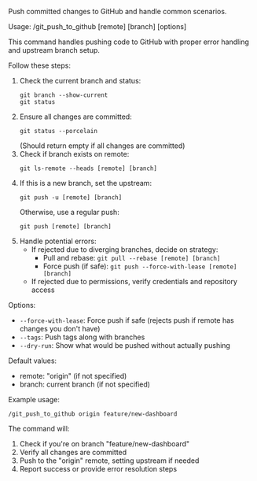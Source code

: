 Push committed changes to GitHub and handle common scenarios.

Usage: /git_push_to_github [remote] [branch] [options]

This command handles pushing code to GitHub with proper error handling and upstream branch setup.

Follow these steps:
1. Check the current branch and status:
   ```
   git branch --show-current
   git status
   ```
2. Ensure all changes are committed:
   ```
   git status --porcelain
   ```
   (Should return empty if all changes are committed)
3. Check if branch exists on remote:
   ```
   git ls-remote --heads [remote] [branch]
   ```
4. If this is a new branch, set the upstream:
   ```
   git push -u [remote] [branch]
   ```
   Otherwise, use a regular push:
   ```
   git push [remote] [branch]
   ```
5. Handle potential errors:
   - If rejected due to diverging branches, decide on strategy:
     - Pull and rebase: `git pull --rebase [remote] [branch]`
     - Force push (if safe): `git push --force-with-lease [remote] [branch]`
   - If rejected due to permissions, verify credentials and repository access

Options:
- `--force-with-lease`: Force push if safe (rejects push if remote has changes you don't have)
- `--tags`: Push tags along with branches
- `--dry-run`: Show what would be pushed without actually pushing

Default values:
- remote: "origin" (if not specified)
- branch: current branch (if not specified)

Example usage:
```
/git_push_to_github origin feature/new-dashboard
```

The command will:
1. Check if you're on branch "feature/new-dashboard"
2. Verify all changes are committed
3. Push to the "origin" remote, setting upstream if needed
4. Report success or provide error resolution steps